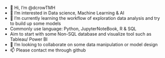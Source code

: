 - 👋 Hi, I’m @dcrowTMH
- 👀 I’m interested in Data science, Machine Learning & AI
- 🌱 I’m currently learning the workflow of exploration data analysis and try to build up some models
- Commonly use language: Python, JupyterNoteBook, R & SQL
- Aim to start with some Non-SQL database and visualize tool such as Tableau/ Power BI
- 💞️ I’m looking to collaborate on some data manipulation or model design
- 📫 Please contact me through github
